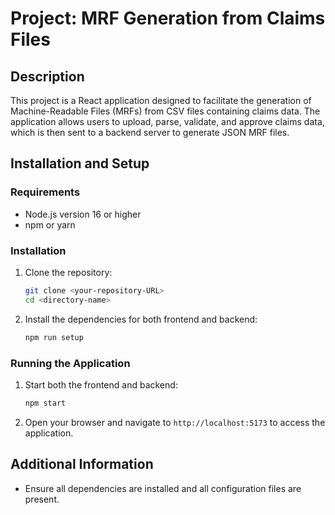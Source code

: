 # Project: MRF Generation from Claims Files

## Description

This project is a React application designed to facilitate the generation of Machine-Readable Files (MRFs) from CSV files containing claims data. The application allows users to upload, parse, validate, and approve claims data, which is then sent to a backend server to generate JSON MRF files.

## Installation and Setup

### Requirements

- Node.js version 16 or higher
- npm or yarn

### Installation

1. Clone the repository:

   ```bash
   git clone <your-repository-URL>
   cd <directory-name>
   ```

2. Install the dependencies for both frontend and backend:
   ```bash
   npm run setup
   ```

### Running the Application

1. Start both the frontend and backend:

   ```bash
   npm start
   ```

2. Open your browser and navigate to `http://localhost:5173` to access the application.

## Additional Information

- Ensure all dependencies are installed and all configuration files are present.
